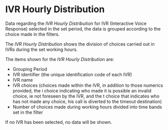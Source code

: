 # IVR Hourly Distribution

Data regarding the *IVR Hourly Distribution* for IVR
(Interactive Voice Response) selected in the set period,
the data is grouped according to the choice made in the filters.

The *IVR Hourly Distribution* shows the division of choices
carried out in IVRs during the set working hours.

The items shown for the *IVR Hourly Distribution* are:

- Grouping Period
- IVR identifier (the unique identification code of each IVR)
- IVR name
- IVR choices (choices made within the IVR, in addition to those
numerics provided, the i choice indicating who made it is possible
an invalid choice, ie not foreseen by the IVR, and the t choice that
indicates who has not made any choice, his call is diverted
to the timeout destination)
- Number of choices made during working hours divided into
time bands set in the filter

If no IVR has been selected, no data will be shown.
